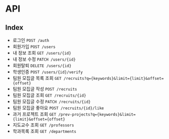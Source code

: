 # API

## Index

- 로그인 `POST /auth`
- 회원가입 `POST /users`
- 내 정보 조회 `GET /users/{id}`
- 내 정보 수정 `PATCH /users/{id}`
- 회원탈퇴 `DELETE /users/{id}`
- 학생인증 `POST /users/{id}/verify`
- 팀원 모집글 목록 조회 `GET /recruits?q={keywords}&limit={limit}&offset={offset}`
- 팀원 모집글 작성 `POST /recruits`
- 팀원 모집글 조회 `GET /recruits/{id}`
- 팀원 모집글 수정 `PATCH /recruits/{id}`
- 팀원 모집글 좋아요 `POST /recruits/{id}/like`
- 과거 프로젝트 조회 `GET /prev-projects?q={keywords}&limit={limit}&offset={offset}`
- 지도교수 조회 `GET /professors`
- 학과목록 조회 `GET /departments`
